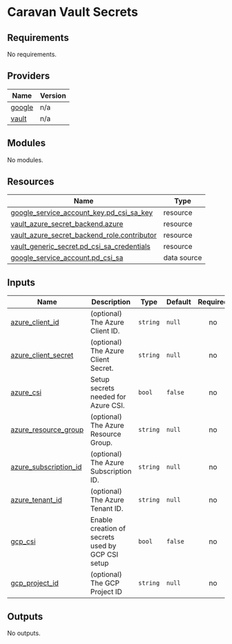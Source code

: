 # Caravan Vault Secrets

<!-- BEGINNING OF PRE-COMMIT-TERRAFORM DOCS HOOK -->
## Requirements

No requirements.

## Providers

| Name | Version |
|------|---------|
| <a name="provider_google"></a> [google](#provider\_google) | n/a |
| <a name="provider_vault"></a> [vault](#provider\_vault) | n/a |

## Modules

No modules.

## Resources

| Name | Type |
|------|------|
| [google_service_account_key.pd_csi_sa_key](https://registry.terraform.io/providers/hashicorp/google/latest/docs/resources/service_account_key) | resource |
| [vault_azure_secret_backend.azure](https://registry.terraform.io/providers/hashicorp/vault/latest/docs/resources/azure_secret_backend) | resource |
| [vault_azure_secret_backend_role.contributor](https://registry.terraform.io/providers/hashicorp/vault/latest/docs/resources/azure_secret_backend_role) | resource |
| [vault_generic_secret.pd_csi_sa_credentials](https://registry.terraform.io/providers/hashicorp/vault/latest/docs/resources/generic_secret) | resource |
| [google_service_account.pd_csi_sa](https://registry.terraform.io/providers/hashicorp/google/latest/docs/data-sources/service_account) | data source |

## Inputs

| Name | Description | Type | Default | Required |
|------|-------------|------|---------|:--------:|
| <a name="input_azure_client_id"></a> [azure\_client\_id](#input\_azure\_client\_id) | (optional) The Azure Client ID. | `string` | `null` | no |
| <a name="input_azure_client_secret"></a> [azure\_client\_secret](#input\_azure\_client\_secret) | (optional) The Azure Client Secret. | `string` | `null` | no |
| <a name="input_azure_csi"></a> [azure\_csi](#input\_azure\_csi) | Setup secrets needed for Azure CSI. | `bool` | `false` | no |
| <a name="input_azure_resource_group"></a> [azure\_resource\_group](#input\_azure\_resource\_group) | (optional) The Azure Resource Group. | `string` | `null` | no |
| <a name="input_azure_subscription_id"></a> [azure\_subscription\_id](#input\_azure\_subscription\_id) | (optional) The Azure Subscription ID. | `string` | `null` | no |
| <a name="input_azure_tenant_id"></a> [azure\_tenant\_id](#input\_azure\_tenant\_id) | (optional) The Azure Tenant ID. | `string` | `null` | no |
| <a name="input_gcp_csi"></a> [gcp\_csi](#input\_gcp\_csi) | Enable creation of secrets used by GCP CSI setup | `bool` | `false` | no |
| <a name="input_gcp_project_id"></a> [gcp\_project\_id](#input\_gcp\_project\_id) | (optional) The GCP Project ID | `string` | `null` | no |

## Outputs

No outputs.
<!-- END OF PRE-COMMIT-TERRAFORM DOCS HOOK -->

